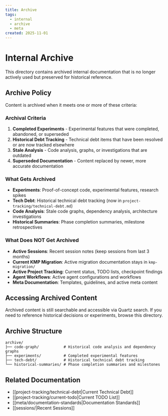 ```yaml
---
title: Archive
tags:
  - internal
  - archive
  - meta
created: 2025-11-01
---
```


# Internal Archive

This directory contains archived internal documentation that is no longer actively used but preserved for historical reference.

## Archive Policy

Content is archived when it meets one or more of these criteria:

### Archival Criteria

1. **Completed Experiments** - Experimental features that were completed, abandoned, or superseded
2. **Historical Debt Tracking** - Technical debt items that have been resolved or are now tracked elsewhere
3. **Stale Analysis** - Code analysis, graphs, or investigations that are outdated
4. **Superseded Documentation** - Content replaced by newer, more accurate documentation

### What Gets Archived

- **Experiments**: Proof-of-concept code, experimental features, research spikes
- **Tech Debt**: Historical technical debt tracking (now in `project-tracking/technical-debt.md`)
- **Code Analysis**: Stale code graphs, dependency analysis, architecture investigations
- **Historical Summaries**: Phase completion summaries, milestone retrospectives

### What Does NOT Get Archived

- **Active Sessions**: Recent session notes (keep sessions from last 3 months)
- **Current KMP Migration**: Active migration documentation stays in `kmp-migration/`
- **Active Project Tracking**: Current status, TODO lists, checkpoint findings
- **Agent Workflows**: Active agent configurations and workflows
- **Meta Documentation**: Templates, guidelines, and active meta content

## Accessing Archived Content

Archived content is still searchable and accessible via Quartz search. If you need to reference historical decisions or experiments, browse this directory.

## Archive Structure

```
archive/
├── code-graph/           # Historical code analysis and dependency graphs
├── experiments/          # Completed experimental features
├── tech-debt/            # Historical technical debt tracking
└── historical-summaries/ # Phase completion summaries and milestones
```

## Related Documentation

- [[project-tracking/technical-debt|Current Technical Debt]]
- [[project-tracking/current-todo|Current TODO List]]
- [[meta/documentation-standards|Documentation Standards]]
- [[sessions/|Recent Sessions]]

